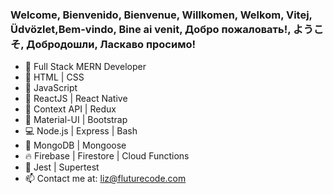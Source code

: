 ### Welcome, Bienvenido, Bienvenue, Willkomen, Welkom, Vitej, Üdvözlet,Bem-vindo, Bine ai venit, Добро пожаловать!, ようこそ, Добродошли, Ласкаво просимо!

- 💪  Full Stack MERN Developer
- 👾  HTML | CSS 
- 🐒  JavaScript 
- 🤖  ReactJS | React Native
- 🌴  Context API | Redux
- 🔮  Material-UI | Bootstrap
- 💻  Node.js | Express | Bash
- 🦊  MongoDB | Mongoose
- 🔥  Firebase | Firestore | Cloud Functions
- 🚀  Jest | Supertest
- 📫  Contact me at: liz@fluturecode.com
